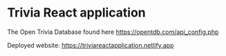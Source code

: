 # Trivia React application

The Open Trivia Database found here https://opentdb.com/api_config.php

Deployed website: https://triviareactapplication.netlify.app
